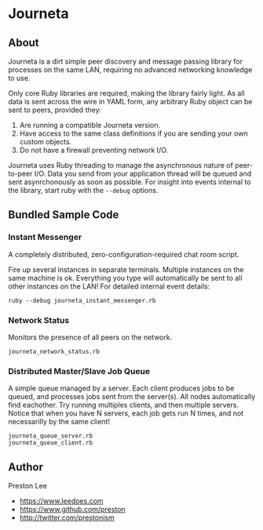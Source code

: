 # Journeta

## About


Journeta is a dirt simple peer discovery and message passing library for processes on the same LAN,
requiring no advanced networking knowledge to use.

Only core Ruby libraries are required, making the library fairly light. As all data is sent across the wire in YAML form, any arbitrary Ruby object can be sent to peers, provided they:

1. Are running a compatible Journeta version.
1. Have access to the same class definitions if you are sending your own custom objects.
1. Do not have a firewall preventing network I/O.

Journeta uses Ruby threading to manage the asynchronous nature of peer-to-peer I/O. Data you send from your application thread will be queued and sent asynrchonously as soon as possible. For insight into events internal to the library, start ruby with the `--debug` options.


## Bundled Sample Code


### Instant Messenger

A completely distributed, zero-configuration-required chat room script.

Fire up several instances in separate terminals. Multiple instances on the same machine is ok. Everything you type will automatically be sent to all other instances on the LAN! For detailed internal event details:

    ruby --debug journeta_instant_messenger.rb

### Network Status

Monitors the presence of all peers on the network.

	journeta_network_status.rb

### Distributed Master/Slave Job Queue

A simple queue managed by a server. Each client produces jobs to be queued, and processes jobs sent from the server(s). All nodes automatically find eachother. Try running multiples clients, and then multiple servers. Notice that when you have N servers, each job gets run N times, and not necessarilly by the same client!

	journeta_queue_server.rb
	journeta_queue_client.rb


## Author

Preston Lee

* https://www.leedoes.com
* https://www.github.com/preston
* http://twitter.com/prestonism
